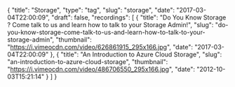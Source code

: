 {
  "title": "Storage",
  "type": "tag",
  "slug": "storage",
  "date": "2017-03-04T22:00:09",
  "draft": false,
  "recordings": [
    {
      "title": "Do You Know Storage ? Come talk to us and learn how to talk to your Storage Admin!",
      "slug": "do-you-know-storage-come-talk-to-us-and-learn-how-to-talk-to-your-storage-admin",
      "thumbnail": "https://i.vimeocdn.com/video/626861915_295x166.jpg",
      "date": "2017-03-04T22:00:09"
    },
    {
      "title": "An Introduction to Azure Cloud Storage",
      "slug": "an-introduction-to-azure-cloud-storage",
      "thumbnail": "https://i.vimeocdn.com/video/486706550_295x166.jpg",
      "date": "2012-10-03T15:21:14"
    }
  ]
}
